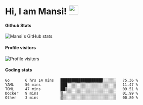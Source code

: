 # Hi, I am Mansi! <img src="https://user-images.githubusercontent.com/1303154/88677602-1635ba80-d120-11ea-84d8-d263ba5fc3c0.gif" width="30px">

#### Github Stats

![Mansi's GitHub stats](https://github-readme-stats.vercel.app/api?username=mansikulkarni96&theme=tokyonight&count_private=true&show_icons=true&hide=contribs)

#### Profile visitors

![Profile visitors](https://visitor-badge.glitch.me/badge?page_id=page.id&left_color=grey&right_color=blue)

#### Coding stats

<!--START_SECTION:waka-->
```text
Go       6 hrs 14 mins   ███████████████████░░░░░░   75.36 % 
YAML     56 mins         ███░░░░░░░░░░░░░░░░░░░░░░   11.47 % 
TOML     47 mins         ██▒░░░░░░░░░░░░░░░░░░░░░░   09.51 % 
Docker   9 mins          ▒░░░░░░░░░░░░░░░░░░░░░░░░   01.99 % 
Other    3 mins          ▒░░░░░░░░░░░░░░░░░░░░░░░░   00.80 % 
```
<!--END_SECTION:waka-->
